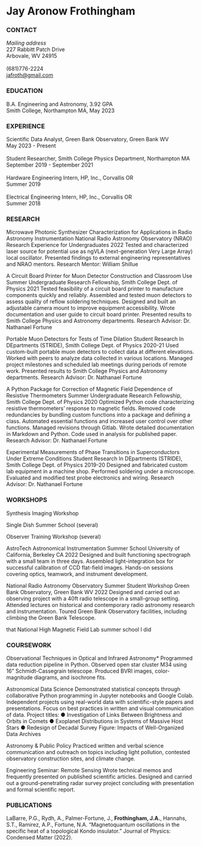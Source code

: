 # Jay Aronow Frothingham
### CONTACT
*Mailing address*\
227 Rabbitt Patch Drive\
Arbovale, WV 24915\
\
(681)776-2224\
jafroth@gmail.com

### EDUCATION
B.A. Engineering and Astronomy, 3.92 GPA\
Smith College, Northampton MA, May 2023


### EXPERIENCE
Scientific Data Analyst, Green Bank Observatory, Green Bank WV\
May 2023 - Present\
\
Student Researcher, Smith College Physics Department, Northampton MA\
September 2019 - September 2021\
\
Hardware Engineering Intern, HP, Inc., Corvallis OR\
Summer 2019\
\
Electrical Engineering Intern, HP, Inc., Corvallis OR\
Summer 2018

### RESEARCH
Microwave Photonic Synthesizer Characterization for Applications in Radio Astronomy Instrumentation
National Radio Astronomy Observatory (NRAO) Research Experience for Undergraduates 2022
Tested and characterized laser source for potential use as ngVLA (next-generation Very Large Array)
local oscillator. Presented findings to external engineering representatives and NRAO mentors.
Research Mentor: William Shillue

A Circuit Board Printer for Muon Detector Construction and Classroom Use
Summer Undergraduate Research Fellowship, Smith College Dept. of Physics 2021
Tested feasibility of a circuit board printer to manufacture components quickly and reliably. Assembled
and tested muon detectors to assess quality of reflow soldering techniques. Designed and built an
adjustable camera mount to improve equipment accessibility. Wrote documentation and user guide to
circuit board printer. Presented results to Smith College Physics and Astronomy departments.
Research Advisor: Dr. Nathanael Fortune

Portable Muon Detectors for Tests of Time Dilation
Student Research In DEpartments (STRIDE), Smith College Dept. of Physics 2020-21
Used custom-built portable muon detectors to collect data at different elevations. Worked with peers to
analyze data collected in various locations. Managed project milestones and scheduled lab meetings
during periods of remote work. Presented results to Smith College Physics and Astronomy departments.
Research Advisor: Dr. Nathanael Fortune

A Python Package for Correction of Magnetic Field Dependence of Resistive Thermometers
Summer Undergraduate Research Fellowship, Smith College Dept. of Physics 2020
Optimized Python code characterizing resistive thermometers’ response to magnetic fields. Removed
code redundancies by bundling custom functions into a package and defining a class. Automated
essential functions and increased user control over other functions. Managed revisions through Gitlab.
Wrote detailed documentation in Markdown and Python. Code used in analysis for published paper.
Research Advisor: Dr. Nathanael Fortune

Experimental Measurements of Phase Transitions in Superconductors Under Extreme Conditions
Student Research In DEpartments (STRIDE), Smith College Dept. of Physics 2019-20
Designed and fabricated custom lab equipment in a machine shop. Performed soldering under a
microscope. Evaluated and modified test probe electronics and wiring.
Research Advisor: Dr. Nathanael Fortune

### WORKSHOPS
Synthesis Imaging Workshop


Single Dish Summer School (several)


Observer Training Workshop (several)


AstroTech Astronomical Instrumentation Summer School
University of California, Berkeley CA 2022
Designed and built functioning spectrograph with a small team in three days. Assembled
light-integration box for successful calibration of CCD flat-field images. Hands-on sessions covering
optics, teamwork, and instrument development.


National Radio Astronomy Observatory Summer Student Workshop
Green Bank Observatory, Green Bank WV 2022
Designed and carried out an observing project with a 40ft radio telescope in a small-group setting.
Attended lectures on historical and contemporary radio astronomy research and instrumentation. Toured
Green Bank Observatory facilities, including climbing the Green Bank Telescope.


that National High Magnetic Field Lab summer school I did

### COURSEWORK
Observational Techniques in Optical and Infrared Astronomy*
Programmed data reduction pipeline in Python. Observed open star cluster M34 using 16”
Schmidt-Cassegrain telescope. Produced BVRI images, color-magnitude diagrams, and isochrone fits.


Astronomical Data Science
Demonstrated statistical concepts through collaborative Python programming in Jupyter notebooks and
Google Colab. Independent projects using real-world data with scientific-style papers and presentations.
Focus on best practices in written and visual communication of data.
Project titles:
● Investigation of Links Between Brightness and Orbits in Comets
● Exoplanet Distributions in Systems of Massive Host Stars
● Redesign of Decadal Survey Figure: Impacts of Well-Organized Data Archives


Astronomy & Public Policy
Practiced written and verbal science communication and outreach on topics including light pollution,
contested observatory construction sites, and climate change.


Engineering Seminar: Remote Sensing
Wrote technical memos and frequently presented on published scientific articles. Designed and carried
out a ground-penetrating radar survey project concluding with presentation and formal scientific report.

### PUBLICATIONS
LaBarre, P.G., Rydh, A., Palmer-Fortune, J., **Frothingham, J.A.**, Hannahs, S.T., Ramirez, A.P., Fortune,
N.A. “Magnetoquantum oscillations in the specific heat of a topological Kondo insulator.” Journal of
Physics: Condensed Matter (2022).
##
